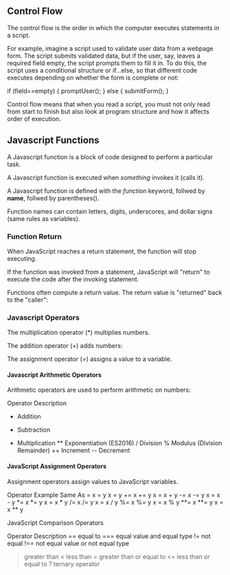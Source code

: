 <h2>Control Flow</h2>

The control flow is the order in which the computer executes statements in a script.

For example, imagine a script used to validate user data from a webpage form. The script submits validated data, but if the user, say, leaves a required field empty, the script prompts them to fill it in. To do this, the script uses a conditional structure or if...else, so that different code executes depending on whether the form is complete or not:

if (field==empty) {
    promptUser();
} else {
    submitForm();
}

Control flow means that when you read a script, you must not only read from start to finish but also look at program structure and how it affects order of execution.

<h2>Javascript Functions</h2>

A Javascript function is a block of code designed to perform a particular task.

A Javascript function is executed when *something* invokes it (calls it).

A Javascript function is defined with the *function* keyword, follwed by **name**, follwed by parentheses().

Function names can contain letters, digits, underscores, and dollar signs (same rules as variables).

<h3>Function Return</h3>

When JavaScript reaches a return statement, the function will stop executing.

If the function was invoked from a statement, JavaScript will "return" to execute the code after the invoking statement.

Functions often compute a return value. The return value is "returned" back to the "caller":

<h3>Javascript Operators</h3>

The multiplication operator (*) multiplies numbers.

The addition operator (+) adds numbers:

The assignment operator (=) assigns a value to a variable.

<h4>Javascript Arithmetic Operators</h4>

Arithmetic operators are used to perform arithmetic on numbers:

Operator	Description
+	Addition
-	Subtraction
*	Multiplication
**	Exponentiation (ES2016)
/	Division
%	Modulus (Division Remainder)
++	Increment
--	Decrement

<h4>JavaScript Assignment Operators</h4>

Assignment operators assign values to JavaScript variables.

Operator	Example	Same As
=	x = y	x = y
+=	x += y	x = x + y
-=	x -= y	x = x - y
*=	x *= y	x = x * y
/=	x /= y	x = x / y
%=	x %= y	x = x % y
**=	x **= y	x = x ** y

JavaScript Comparison Operators

Operator	Description
==	equal to
===	equal value and equal type
!=	not equal
!==	not equal value or not equal type
>	greater than
<	less than
>=	greater than or equal to
<=	less than or equal to
?	ternary operator